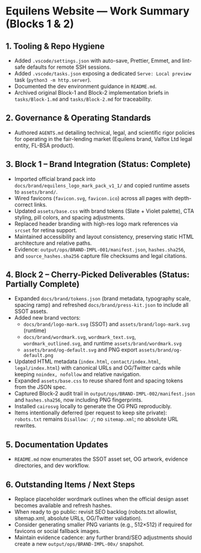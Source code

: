 # Equilens Website — Work Summary (Blocks 1 & 2)

## 1. Tooling & Repo Hygiene
- Added `.vscode/settings.json` with auto-save, Prettier, Emmet, and lint-safe defaults for remote SSH sessions.
- Added `.vscode/tasks.json` exposing a dedicated `Serve: Local preview` task (`python3 -m http.server`).
- Documented the dev environment guidance in `README.md`.
- Archived original Block-1 and Block-2 implementation briefs in `tasks/Block-1.md` and `tasks/Block-2.md` for traceability.

## 2. Governance & Operating Standards
- Authored `AGENTS.md` detailing technical, legal, and scientific rigor policies for operating in the fair-lending market (Equilens brand, Valfox Ltd legal entity, FL-BSA product).

## 3. Block 1 – Brand Integration (Status: Complete)
- Imported official brand pack into `docs/brand/equilens_logo_mark_pack_v1_1/` and copied runtime assets to `assets/brand/`.
- Wired favicons (`favicon.svg`, `favicon.ico`) across all pages with depth-correct links.
- Updated `assets/base.css` with brand tokens (Slate + Violet palette), CTA styling, pill colors, and spacing adjustments.
- Replaced header branding with high-res logo mark references via `srcset` for retina support.
- Maintained accessibility and layout consistency, preserving static HTML architecture and relative paths.
- Evidence: `output/ops/BRAND-IMPL-001/manifest.json`, `hashes.sha256`, and `source_hashes.sha256` capture file checksums and legal citations.

## 4. Block 2 – Cherry-Picked Deliverables (Status: Partially Complete)
- Expanded `docs/brand/tokens.json` (brand metadata, typography scale, spacing ramp) and refreshed `docs/brand/press-kit.json` to include all SSOT assets.
- Added new brand vectors:
  - `docs/brand/logo-mark.svg` (SSOT) and `assets/brand/logo-mark.svg` (runtime)
  - `docs/brand/wordmark.svg`, `wordmark_text.svg`, `wordmark_outlined.svg`, and runtime `assets/brand/wordmark.svg`
  - `assets/brand/og-default.svg` and PNG export `assets/brand/og-default.png`
- Updated HTML metadata (`index.html`, `contact/index.html`, `legal/index.html`) with canonical URLs and OG/Twitter cards while keeping `noindex, nofollow` and relative navigation.
- Expanded `assets/base.css` to reuse shared font and spacing tokens from the JSON spec.
- Captured Block-2 audit trail in `output/ops/BRAND-IMPL-002/manifest.json` and `hashes.sha256`, now including PNG fingerprints.
- Installed `cairosvg` locally to generate the OG PNG reproducibly.
- Items intentionally deferred (per request to keep site private): `robots.txt` remains `Disallow: /`; no `sitemap.xml`; no absolute URL rewrites.

## 5. Documentation Updates
- `README.md` now enumerates the SSOT asset set, OG artwork, evidence directories, and dev workflow.

## 6. Outstanding Items / Next Steps
- Replace placeholder wordmark outlines when the official design asset becomes available and refresh hashes.
- When ready to go public: revisit SEO backlog (robots.txt allowlist, sitemap.xml, absolute URLs, OG/Twitter validation).
- Consider generating smaller PNG variants (e.g., 512×512) if required for favicons or social fallback images.
- Maintain evidence cadence: any further brand/SEO adjustments should create a new `output/ops/BRAND-IMPL-00x/` snapshot.

